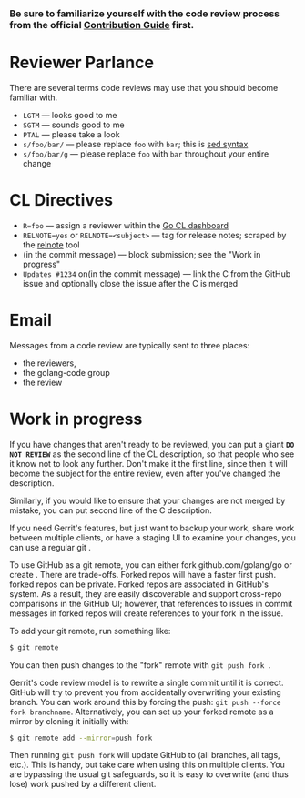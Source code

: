 ### Be sure to familiarize yourself with the code review process from the official [Contribution Guide](https://golang.org/doc/contribute.html) first.

# Reviewer Parlance

There are several terms code reviews may use that you should become familiar with.

* ` LGTM ` — looks good to me
* ` SGTM ` — sounds good to me
* ` PTAL ` — please take a look
* ` s/foo/bar/ ` — please replace ` foo ` with ` bar `; this is [sed syntax](http://en.wikipedia.org/wiki/Sed#Usage)
* ` s/foo/bar/g ` — please replace ` foo ` with ` bar ` throughout your entire change

# CL Directives

* `R=foo` — assign a reviewer within the [Go CL dashboard](https://swtch.com/godash/)
* `RELNOTE=yes` or `RELNOTE=<subject>` — tag for release notes; scraped by the [relnote](https://golang.org/x/build/cmd/relnote) tool
*  (in the commit message) — block submission; see the "Work in progress"
* `Updates #1234` on(in the commit message) — link the C from the GitHub issue and optionally close the issue after the C is merged

# Email

Messages from a code review are typically sent to three places:

* the reviewers, 
* the golang-code group
* the review


# Work in progress

If you have changes that aren't ready to be reviewed, you can put a giant **`DO NOT REVIEW`** as the second line of the CL description, so that people who see it know not to look any further. Don't make it the first line, since then it will become the subject for the entire review, even after you've changed the description.

Similarly, if you would like to ensure that your changes are not merged by mistake, you can put second line of the C description.

If you  need Gerrit's features, but just want to backup your work, share work between multiple clients, or have a staging UI to examine your changes, you can use a regular git .

To use GitHub as a git remote, you can either fork github.com/golang/go or create . There are trade-offs. Forked repos will have a faster first push. forked repos can be private. Forked repos are associated in GitHub's system. As a result, they are easily discoverable and support cross-repo comparisons in the GitHub UI; however, that references to issues in commit messages in forked repos will create references to your fork in the issue.

To add your git remote, run something like:

```bash
$ git remote 
```

You can then push changes to the "fork" remote with `git push fork `.

Gerrit's code review model is to rewrite a single commit until it is correct. GitHub will try to prevent you from accidentally overwriting your existing branch. You can work around this by forcing the push: `git push --force fork branchname`. Alternatively, you can set up your forked remote as a mirror by cloning it initially with:

```bash
$ git remote add --mirror=push fork 
```

Then running `git push fork` will update GitHub to  (all branches, all tags, etc.). This is handy, but take care when using this on multiple clients. You are bypassing the usual git safeguards, so it is easy to overwrite (and thus lose) work pushed by a different client.